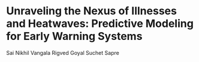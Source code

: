 # Unraveling the Nexus of Illnesses and Heatwaves: Predictive Modeling for Early Warning Systems
Sai Nikhil Vangala       Rigved Goyal      Suchet Sapre
